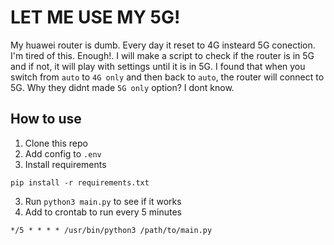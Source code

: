 # LET ME USE MY 5G!

My huawei router is dumb. Every day it reset to 4G insteard 5G conection. 
I'm tired of this. Enough!. 
I will make a script to check if the router is in 5G and if not, it will play with settings until it is in 5G.
I found that when you switch from `auto` to `4G only` and then back to `auto`, the router will connect to 5G. Why they didnt made `5G only` option? I dont know.

## How to use
1. Clone this repo
2. Add config to `.env`
3. Install requirements
```
pip install -r requirements.txt
```
3. Run `python3 main.py` to see if it works
4. Add to crontab to run every 5 minutes
```
*/5 * * * * /usr/bin/python3 /path/to/main.py
```
